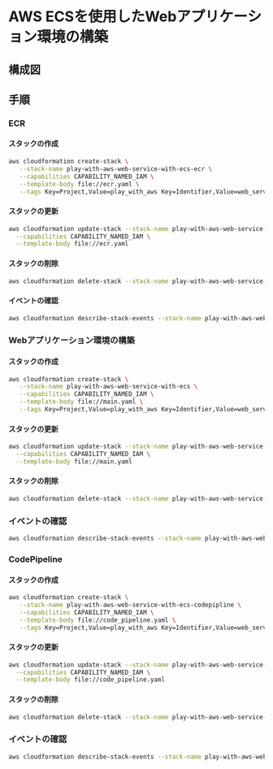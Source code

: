 # AWS ECSを使用したWebアプリケーション環境の構築

## 構成図

## 手順

### ECR

#### スタックの作成

```sh
aws cloudformation create-stack \
   --stack-name play-with-aws-web-service-with-ecs-ecr \
   --capabilities CAPABILITY_NAMED_IAM \
   --template-body file://ecr.yaml \
   --tags Key=Project,Value=play_with_aws Key=Identifier,Value=web_service_with_ecs Key=CmBillingGroup,Value=play_with_aws_web_service_with_ecs
```

#### スタックの更新

```sh
aws cloudformation update-stack --stack-name play-with-aws-web-service-with-ecs-ecr \
  --capabilities CAPABILITY_NAMED_IAM \
  --template-body file://ecr.yaml
```

#### スタックの削除

```sh
aws cloudformation delete-stack --stack-name play-with-aws-web-service-with-ecs-ecr
```

#### イベントの確認

```sh
aws cloudformation describe-stack-events --stack-name play-with-aws-web-service-with-ecs-ecr --output text
```

### Webアプリケーション環境の構築

#### スタックの作成

```sh
aws cloudformation create-stack \
   --stack-name play-with-aws-web-service-with-ecs \
   --capabilities CAPABILITY_NAMED_IAM \
   --template-body file://main.yaml \
   --tags Key=Project,Value=play_with_aws Key=Identifier,Value=web_service_with_ecs Key=CmBillingGroup,Value=play_with_aws_web_service_with_ecs
```

#### スタックの更新

```sh
aws cloudformation update-stack --stack-name play-with-aws-web-service-with-ecs \
  --capabilities CAPABILITY_NAMED_IAM \
  --template-body file://main.yaml
```

#### スタックの削除

```sh
aws cloudformation delete-stack --stack-name play-with-aws-web-service-with-ecs
```

### イベントの確認

```sh
aws cloudformation describe-stack-events --stack-name play-with-aws-web-service-with-ecs --output text
```

### CodePipeline

#### スタックの作成

```sh
aws cloudformation create-stack \
   --stack-name play-with-aws-web-service-with-ecs-codepipline \
   --capabilities CAPABILITY_NAMED_IAM \
   --template-body file://code_pipeline.yaml \
   --tags Key=Project,Value=play_with_aws Key=Identifier,Value=web_service_with_ecs Key=CmBillingGroup,Value=play_with_aws_web_service_with_ecs
```

#### スタックの更新

```sh
aws cloudformation update-stack --stack-name play-with-aws-web-service-with-ecs-codepipline \
  --capabilities CAPABILITY_NAMED_IAM \
  --template-body file://code_pipeline.yaml
```

#### スタックの削除

```sh
aws cloudformation delete-stack --stack-name play-with-aws-web-service-with-ecs-codepipline
```

### イベントの確認

```sh
aws cloudformation describe-stack-events --stack-name play-with-aws-web-service-with-ecs-codepipline --output text
```

